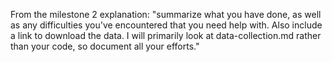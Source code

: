 From the milestone 2 explanation:
"summarize what you have done, as well as any difficulties you've encountered that you need help with. Also include a link to download the data.
I will primarily look at data-collection.md rather than your code, so document all your efforts."

